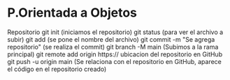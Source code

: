 # P.Orientada a Objetos
Repositorio
git init (iniciamos el repositorio)
git status (para ver el archivo a subir)
git add (se pone el nombre del archivo)
git commit -m "Se agrega repositorio" (se realiza el commit)
git branch -M main (Subimos a la rama principal)
git remote add origin https:// ubicacion del repositorio en GitHub
git push -u origin main (Se relaciona con el repositorio en GitHub, aparece el código en el repositorio creado)

